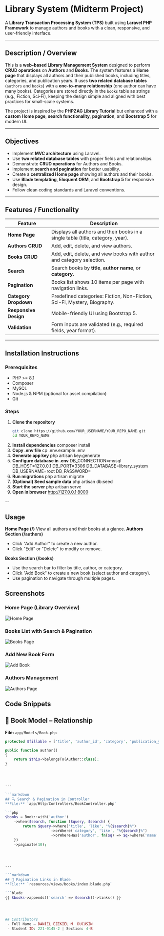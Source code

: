 # Library System (Midterm Project)

A **Library Transaction Processing System (TPS)** built using **Laravel PHP Framework** to manage authors and books with a clean, responsive, and user-friendly interface.

---

## Description / Overview

This is a **web-based Library Management System** designed to perform **CRUD operations** on **Authors** and **Books**. The system features a **Home page** that displays all authors and their published books, including titles, categories, and publication years. It uses **two related database tables** (`authors` and `books`) with a **one-to-many relationship** (one author can have many books). Categories are stored directly in the `books` table as strings (e.g., Fiction, Sci-Fi), keeping the design simple and aligned with best practices for small-scale systems.

The project is inspired by the **PHPZAG Library Tutorial** but enhanced with a **custom Home page**, **search functionality**, **pagination**, and **Bootstrap 5** for modern UI.

---

## Objectives

- Implement **MVC architecture** using Laravel.
- Use **two related database tables** with proper fields and relationships.
- Demonstrate **CRUD operations** for Authors and Books.
- Implement **search and pagination** for better usability.
- Create a **centralized Home page** showing all authors and their books.
- Use **Blade templating**, **Eloquent ORM**, and **Bootstrap 5** for responsive design.
- Follow clean coding standards and Laravel conventions.

---

## Features / Functionality

| Feature | Description |
|--------|-----------|
| **Home Page** | Displays all authors and their books in a single table (title, category, year). |
| **Authors CRUD** | Add, edit, delete, and view authors. |
| **Books CRUD** | Add, edit, delete, and view books with author and category selection. |
| **Search** | Search books by **title**, **author name**, or **category**. |
| **Pagination** | Books list shows 10 items per page with navigation links. |
| **Category Dropdown** | Predefined categories: Fiction, Non-Fiction, Sci-Fi, Mystery, Biography. |
| **Responsive Design** | Mobile-friendly UI using Bootstrap 5. |
| **Validation** | Form inputs are validated (e.g., required fields, year format). |

---

## Installation Instructions

### Prerequisites
- PHP >= 8.1
- Composer
- MySQL
- Node.js & NPM (optional for asset compilation)
- Git

### Steps

1. **Clone the repository**
   ```bash
   git clone https://github.com/YOUR_USERNAME/YOUR_REPO_NAME.git
   cd YOUR_REPO_NAME
2. **Install dependencies**
    composer install
3. **Copy .env file**
    cp .env.example .env
4. **Generate app key**
    php artisan key:generate
5. **Configure database in .env**
DB_CONNECTION=mysql
DB_HOST=127.0.0.1
DB_PORT=3306
DB_DATABASE=library_system
DB_USERNAME=root
DB_PASSWORD=
6. **Run migrations**
    php artisan migrate
7. **(Optional) Seed sample data**
    php artisan db:seed
8. **Start the server**
    php artisan serve
9. **Open in browser**
    http://127.0.0.1:8000

--

## Usage
**Home Page (/)**
View all authors and their books at a glance.
**Authors Section (/authors)**

- Click "Add Author" to create a new author.
- Click "Edit" or "Delete" to modify or remove.


**Books Section (/books)**

- Use the search bar to filter by title, author, or category.
- Click "Add Book" to create a new book (select author and category).
- Use pagination to navigate through multiple pages.

## Screenshots

### Home Page (Library Overview)
![Home Page](screenshots/home.png)

### Books List with Search & Pagination
![Books Page](screenshots/books.png)

### Add New Book Form
![Add Book](screenshots/create-book.png)

### Authors Management
![Authors Page](screenshots/authors.png)


## Code Snippets

## 🧩 Book Model – Relationship
**File:** `app/Models/Book.php`

```php
protected $fillable = ['title', 'author_id', 'category', 'publication_year'];

public function author()
{
    return $this->belongsTo(Author::class);
}




---

```markdown
## 🔍 Search & Pagination in Controller
**File:** `app/Http/Controllers/BookController.php`

```php
$books = Book::with('author')
    ->when($search, function ($query, $search) {
        return $query->where('title', 'like', "%{$search}%")
                     ->orWhere('category', 'like', "%{$search}%")
                     ->orWhereHas('author', fn($q) => $q->where('name', 'like', "%{$search}%"));
    })
    ->paginate(10);




---

```markdown
## 📄 Pagination Links in Blade
**File:** `resources/views/books/index.blade.php`

```blade
{{ $books->appends(['search' => $search])->links() }}




## Contributors
 - Full Name – DANIEL EZEKIEL M. DUCUSIN
 - Student ID: 221-0145-2 | Section: 4-B

